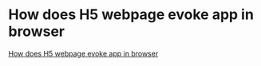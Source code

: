 # How does H5 webpage evoke app in browser
[How does H5 webpage evoke app in browser](https://aiwithcloud.com/2022/09/15/how_does_h5_webpage_evoke_app_in_browser/)